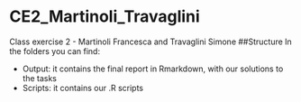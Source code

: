 # CE2_Martinoli_Travaglini
Class exercise 2 - Martinoli Francesca and Travaglini Simone
##Structure
In the folders you can find:
- Output: it contains the final report in Rmarkdown, with our solutions to the tasks
- Scripts: it contains our .R scripts
